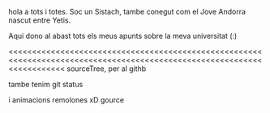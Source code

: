 hola a tots i totes.
Soc un Sistach, tambe conegut com el Jove Andorra nascut entre Yetis.

Aqui dono al abast tots els meus apunts sobre la meva universitat (:)

<<<<<<<<<<<<<<<<<<<<<<<<<<<<<<<<<<<<<<<<<<<<<<<<<<<<<<<<<<<<<<<<<<<<<<<<<<<<<<<<<<<<<<<<<<<<<<<<<<<<<<<<<<<<<<<<<<<<<<<<
sourceTree, per al githb

tambe tenim git status

i animacions remolones xD gource
